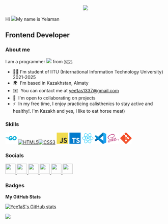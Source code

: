<div id="header" align="center">
  <img src="https://i.imgur.com/2Jme4Bc.gif" width="750"/>
</div>

  Hi ![](https://user-images.githubusercontent.com/18350557/176309783-0785949b-9127-417c-8b55-ab5a4333674e.gif)My name is Yelaman


Frontend Developer
-----------------
### About me
I am a programmer <img src="https://media.giphy.com/media/WUlplcMpOCEmTGBtBW/giphy.gif" width="30"> from 🇰🇿.
* 🧑‍🎓 I'm student of IITU (International Information Technology University) 2021-2025
* 🌍  I'm based in Kazakhstan, Almaty
* ✉️  You can contact me at [yee1as1337@gmail.com](mailto:yee1as1337@gmail.com)
* 🤝  I'm open to collaborating on projects
* ⚡  In my free time, I enjoy practicing calisthenics to stay active and healthy!. I'm Kazakh and yes, I like to eat horse meat)

### Skills

<p align="left">
<a href="https://go.dev/" target="_blank" rel="noreferrer"><img src="https://github.com/devicons/devicon/blob/master/icons/go/go-original-wordmark.svg" title="Golang" **alt="Golang" width="36" height="36"/></a>
<a href="https://developer.mozilla.org/en-US/docs/Glossary/HTML5" target="_blank" rel="noreferrer"><img src="https://raw.githubusercontent.com/danielcranney/readme-generator/main/public/icons/skills/html5-colored.svg" width="36" height="36" title="HTML" alt="HTML5" /></a><a href="https://www.w3.org/TR/CSS/#css" target="_blank" rel="noreferrer"><img src="https://raw.githubusercontent.com/danielcranney/readme-generator/main/public/icons/skills/css3-colored.svg" width="36" height="36" title="CSS" alt="CSS3" /></a>
<a href="#" target="_blank" rel="noreferrer"><img src="https://github.com/devicons/devicon/blob/master/icons/javascript/javascript-original.svg" title="JS" **alt="JS" width="36" height="36"/></a>
<a href="https://www.typescriptlang.org/" target="_blank" rel="noreferrer"><img src="https://github.com/devicons/devicon/blob/master/icons/typescript/typescript-original.svg" title="TS" **alt="TS" width="36" height="36"/></a>
<a href="https://react.dev/" target="_blank" rel="noreferrer"><img src="https://github.com/devicons/devicon/blob/master/icons/react/react-original.svg" title="React" **alt="React" width="36" height="36"/></a>
<a href="https://code.visualstudio.com/" target="_blank" rel="noreferrer"><img src="https://github.com/devicons/devicon/blob/master/icons/vscode/vscode-original.svg" title="VScode" alt="VScode" width="36" height="36"/></a>
<a href="https://sass-lang.com/documentation/" target="_blank" rel="noreferrer"><img src="https://github.com/devicons/devicon/blob/master/icons/sass/sass-original.svg" title="SASS" alt="SASS" width="36" height="36"/></a>
<a href="https://git-scm.com/" target="_blank" rel="noreferrer"><img src="https://github.com/devicons/devicon/blob/master/icons/git/git-original.svg" title="Git" **alt="Git" width="36" height="36"/></a>
</p>


### Socials

<p align="left"> 
<a href="https://discord.com/users/yee1as" target="_blank" rel="noreferrer"> <picture> <source media="(prefers-color-scheme: dark)" srcset="https://raw.githubusercontent.com/danielcranney/readme-generator/main/public/icons/socials/discord-dark.svg" /> <source media="(prefers-color-scheme: light)" srcset="https://raw.githubusercontent.com/danielcranney/readme-generator/main/public/icons/socials/discord.svg" /> <img src="https://raw.githubusercontent.com/danielcranney/readme-generator/main/public/icons/socials/discord.svg" width="32" height="32" /> </picture> </a> 
<a href="https://www.github.com/Yee1aS" target="_blank" rel="noreferrer"> <picture> <source media="(prefers-color-scheme: dark)" srcset="https://raw.githubusercontent.com/danielcranney/readme-generator/main/public/icons/socials/github-dark.svg" /> <source media="(prefers-color-scheme: light)" srcset="https://raw.githubusercontent.com/danielcranney/readme-generator/main/public/icons/socials/github.svg" /> <img src="https://raw.githubusercontent.com/danielcranney/readme-generator/main/public/icons/socials/github.svg" width="32" height="32" /> </picture> </a> 
<a href="http://www.instagram.com/yee1as" target="_blank" rel="noreferrer"> <picture> <source media="(prefers-color-scheme: dark)" srcset="https://raw.githubusercontent.com/danielcranney/readme-generator/main/public/icons/socials/instagram-dark.svg" /> <source media="(prefers-color-scheme: light)" srcset="https://raw.githubusercontent.com/danielcranney/readme-generator/main/public/icons/socials/instagram.svg" /> <img src="https://raw.githubusercontent.com/danielcranney/readme-generator/main/public/icons/socials/instagram.svg" width="32" height="32" /> </picture> </a> 
<a href="https://www.stackoverflow.com/users/24732591/yee1as" target="_blank" rel="noreferrer"> <picture> <source media="(prefers-color-scheme: dark)" srcset="https://raw.githubusercontent.com/danielcranney/readme-generator/main/public/icons/socials/stackoverflow-dark.svg" /> <source media="(prefers-color-scheme: light)" srcset="https://raw.githubusercontent.com/danielcranney/readme-generator/main/public/icons/socials/stackoverflow.svg" /> <img src="https://raw.githubusercontent.com/danielcranney/readme-generator/main/public/icons/socials/stackoverflow.svg" width="32" height="32" /> </picture> </a>
<a href="https://www.linkedin.com/in/yelaman-seiitkhanuly-274810309/" target="_blank" rel="noreferrer"> <picture> <source media="(prefers-color-scheme: dark)" srcset="https://raw.githubusercontent.com/danielcranney/readme-generator/main/public/icons/socials/linkedin-dark.svg" /> <source media="(prefers-color-scheme: light)" srcset="https://raw.githubusercontent.com/danielcranney/readme-generator/main/public/icons/socials/linkedin.svg" /> <img src="https://raw.githubusercontent.com/danielcranney/readme-generator/main/public/icons/socials/linkedin.svg" width="32" height="32" /> </picture> </a>
<a href="https://x.com/yee1asOfficial" target="_blank" rel="noreferrer"> <picture> <source media="(prefers-color-scheme: dark)" srcset="https://raw.githubusercontent.com/danielcranney/readme-generator/main/public/icons/socials/twitter-dark.svg" /> <source media="(prefers-color-scheme: light)" srcset="https://raw.githubusercontent.com/danielcranney/readme-generator/main/public/icons/socials/twitter.svg" /> <img src="https://raw.githubusercontent.com/danielcranney/readme-generator/main/public/icons/socials/twitter.svg" width="32" height="32" /> </picture> </a>
</p>

### Badges

<b>My GitHub Stats</b>

<a href="http://www.github.com/Yee1aS"><img src="https://github-readme-stats.vercel.app/api?username=Yee1aS&show_icons=true&hide=&count_private=true&title_color=f97316&text_color=ffffff&icon_color=3382ed&bg_color=000000&hide_border=true&show_icons=true" alt="Yee1aS's GitHub stats" /></a>

<a href="http://www.github.com/Yee1aS"><img src="https://github-readme-streak-stats.herokuapp.com/?user=Yee1aS&stroke=ffffff&background=000000&ring=f97316&fire=f97316&currStreakNum=ffffff&currStreakLabel=f97316&sideNums=ffffff&sideLabels=ffffff&dates=ffffff&hide_border=true" /></a>
